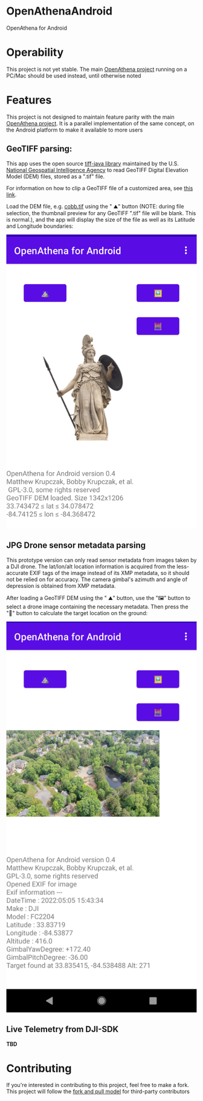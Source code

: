 # OpenAthenaAndroid
OpenAthena for Android

# Operability
This project is not yet stable. The main [OpenAthena project](http://OpenAthena.com) running on a PC/Mac should be used instead, until otherwise noted

# Features
This project is not designed to maintain feature parity with the main [OpenAthena project](http://OpenAthena.com).
It is a parallel implementation of the same concept, on the Android platform to make it available
to more users

## GeoTIFF parsing:

This app uses the open source [tiff-java library](https://github.com/ngageoint/tiff-java) maintained by the U.S. [National Geospatial Intelligence Agency](https://www.nga.mil/) to read GeoTIFF Digital Elevation Model (DEM) files, stored as a ".tif" file.

For information on how to clip a GeoTIFF file of a customized area, see [this link](https://github.com/mkrupczak3/OpenAthena/blob/main/EIO_fetch_geotiff_example.md).

Load the DEM file, e.g. [cobb.tif](https://github.com/mkrupczak3/OpenAthena/raw/main/src/cobb.tif) using the " ⛰" button (NOTE: during file selection, the thumbnail preview for any GeoTIFF ".tif" file will be blank. This is normal.), and the app will display the size of the file as well as its Latitude and Longitude boundaries:


<img width="640" alt="OpenAthena Android GeoTIFF DEM loading demo using cobb.tif" src="./assets/cobb_tif_DEM_Loading_Demo.png">


## JPG Drone sensor metadata parsing

This prototype version can only read sensor metadata from images taken by a DJI drone. The lat/lon/alt location information is acquired from the less-accurate EXIF tags of the image instead of its XMP metadata, so it should not be relied on for accuracy. The camera gimbal's azimuth and angle of depression is obtained from XMP metadata.

After loading a GeoTIFF DEM using the " ⛰" button, use the "🖼" button to select a drone image containing the necessary metadata. Then press the "🧮" button to calculate the target location on the ground:


<img width="640" alt="OpenAthena Android Target Calculation demo using cobb.tif and DJI_0419.JPG" src="./assets/DJI_0419_Target_Res_Demo.png">


## Live Telemetry from DJI-SDK

**TBD**

# Contributing

If you're interested in contributing to this project, feel free to make a fork. This project will
follow the [fork and pull model](https://reflectoring.io/github-fork-and-pull/) for third-party contributors